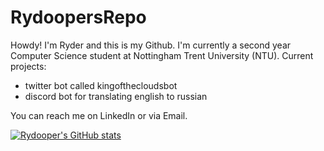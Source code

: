 # RydoopersRepo
Howdy! I'm Ryder and this is my Github. I'm currently a second year Computer Science student at Nottingham Trent University (NTU).
Current projects:
- twitter bot called kingofthecloudsbot
- discord bot for translating english to russian

You can reach me on LinkedIn or via Email.

[![Rydooper's GitHub stats](https://github-readme-stats.vercel.app/api?username=rydooper)](https://github.com/anuraghazra/github-readme-stats)
